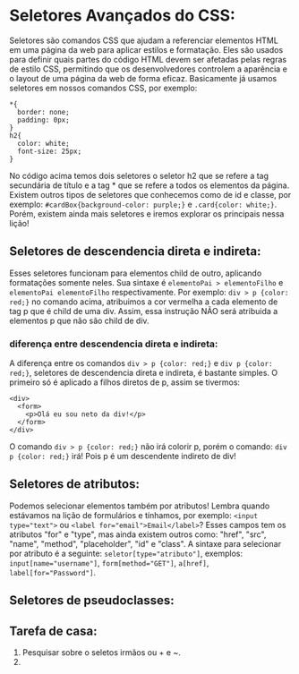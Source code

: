 # Seletores Avançados do CSS:

Seletores são comandos CSS que ajudam a referenciar elementos HTML em uma página da web para aplicar estilos e formatação. Eles são usados para definir quais partes do código HTML devem ser afetadas pelas regras de estilo CSS, permitindo que os desenvolvedores controlem a aparência e o layout de uma página da web de forma eficaz. Basicamente já usamos seletores em nossos comandos CSS, por exemplo:
```
*{
  border: none;
  padding: 0px;
}
h2{
  color: white;
  font-size: 25px;
}

```
No código acima temos dois seletores o seletor h2 que se refere a tag secundária de título e a tag * que se refere a todos os elementos da página. Existem outros tipos de seletores que conhecemos como de id e classe, por exemplo: `#cardBox{background-color: purple;}` e `.card{color: white;}`. Porém, existem ainda mais seletores e iremos explorar os principais nessa lição!

## Seletores de descendencia direta e indireta:

Esses seletores funcionam para elementos child de outro, aplicando formatações somente neles. Sua sintaxe é `elementoPai > elementoFilho` e `elementoPai elementoFilho` respectivamente. Por exemplo: `div > p {color: red;}` no comando acima, atribuimos a cor vermelha a cada elemento de tag p que é child de uma div. Assim, essa instrução NÃO será atribuida a elementos p que não são child de div.

### diferença entre descendencia direta e indireta:

A diferença entre os comandos `div > p {color: red;}` e `div p {color: red;}`, seletores de descendencia direta e indireta, é bastante simples. O primeiro só é aplicado a filhos diretos de p, assim se tivermos:

```
<div>
  <form>
    <p>Olá eu sou neto da div!</p>
  </form>
</div>
```
O comando `div > p {color: red;}` não irá colorir p, porém o comando: `div p {color: red;}` irá! Pois p é um descendente indireto de div!

## Seletores de atributos:
Podemos selecionar elementos também por atributos! Lembra quando estávamos na lição de formulários e tínhamos, por exemplo: `<input type="text">` ou `<label for="email">Email</label>`? Esses campos tem os atributos "for" e "type", mas ainda existem outros como: "href", "src", "name", "method", "placeholder", "id" e "class". A sintaxe para selecionar por atributo é a seguinte: `seletor[type="atributo"]`, exemplos: `input[name="username"]`, `form[method="GET"]`, `a[href]`, `label[for="Password"]`.

## Seletores de pseudoclasses:



## Tarefa de casa:
1. Pesquisar sobre o seletos irmãos ou + e ~.
2. 
